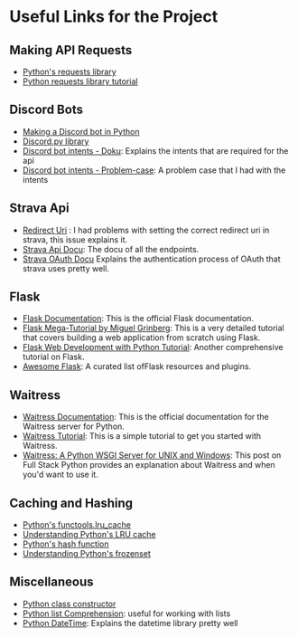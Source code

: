 # Useful Links for the Project

## Making API Requests
- [Python's requests library](https://docs.python.org/3/library/requests.html)
- [Python requests library tutorial](https://realpython.com/python-requests/)

## Discord Bots
- [Making a Discord bot in Python](https://realpython.com/how-to-make-a-discord-bot-python/)
- [Discord.py library](https://discordpy.readthedocs.io/en/stable/)
- [Discord bot intents - Doku](https://docs.pycord.dev/en/master/intents.html#privileged-intents): Explains the intents that are required for the api
- [Discord bot intents - Problem-case](https://stackoverflow.com/questions/70920148/pycord-message-content-is-empty): A problem case that I had with the intents

## Strava Api
- [Redirect Uri](https://github.com/ethanopp/fitly/issues/12) : I had problems with setting the correct redirect uri in strava, this issue explains it.
- [Strava Api Docu](https://developers.strava.com/docs/reference/): The docu of all the endpoints.
- [Strava OAuth Docu](https://developers.strava.com/docs/getting-started/#oauth) Explains the authentication process of OAuth that strava uses pretty well.

## Flask
- [Flask Documentation](https://flask.palletsprojects.com/en/2.0.x/): This is the official Flask documentation. 
- [Flask Mega-Tutorial by Miguel Grinberg](https://blog.miguelgrinberg.com/post/the-flask-mega-tutorial-part-i-hello-world): This is a very detailed tutorial that covers building a web application from scratch using Flask.
- [Flask Web Development with Python Tutorial](https://www.tutorialspoint.com/flask/index.htm): Another comprehensive tutorial on Flask.
- [Awesome Flask](https://github.com/humiaozuzu/awesome-flask): A curated list ofFlask resources and plugins.

## Waitress
- [Waitress Documentation](https://docs.pylonsproject.org/projects/waitress/en/latest/): This is the official documentation for the Waitress server for Python.
- [Waitress Tutorial](https://www.pythongasm.com/introduction-to-waitress/): This is a simple tutorial to get you started with Waitress.
- [Waitress: A Python WSGI Server for UNIX and Windows](https://www.fullstackpython.com/waitress.html): This post on Full Stack Python provides an explanation about Waitress and when you'd want to use it.

## Caching and Hashing
- [Python's functools.lru_cache](https://docs.python.org/3/library/functools.html#functools.lru_cache)
- [Understanding Python's LRU cache](https://realpython.com/lru-cache-python/)
- [Python's hash function](https://docs.python.org/3/library/functions.html#hash)
- [Understanding Python's frozenset](https://www.programiz.com/python-programming/methods/built-in/frozenset)

## Miscellaneous
- [Python class constructor](https://realpython.com/python-class-constructor/)
- [Python list Comprehension](https://www.w3schools.com/python/python_lists_comprehension.asp): useful for working with lists
- [Python DateTime](https://www.geeksforgeeks.org/python-datetime-module/): Explains the datetime library pretty well

